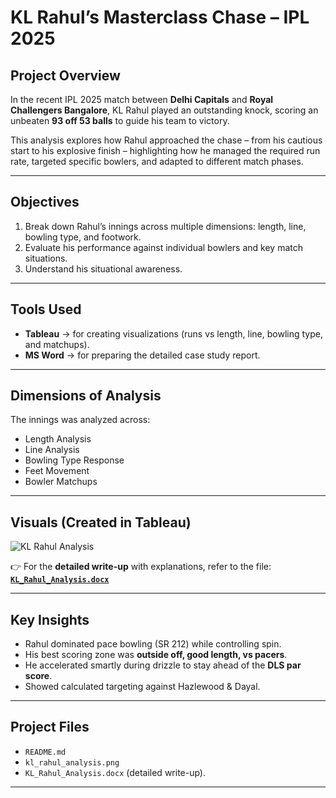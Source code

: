 # KL Rahul’s Masterclass Chase – IPL 2025

## Project Overview  
In the recent IPL 2025 match between **Delhi Capitals** and **Royal Challengers Bangalore**, KL Rahul played an outstanding knock, scoring an unbeaten **93 off 53 balls** to guide his team to victory.  

This analysis explores how Rahul approached the chase – from his cautious start to his explosive finish – highlighting how he managed the required run rate, targeted specific bowlers, and adapted to different match phases.  

---

## Objectives  
1. Break down Rahul’s innings across multiple dimensions: length, line, bowling type, and footwork.  
2. Evaluate his performance against individual bowlers and key match situations.  
3. Understand his situational awareness.  

---

## Tools Used
- **Tableau** → for creating visualizations (runs vs length, line, bowling type, and matchups).  
- **MS Word** → for preparing the detailed case study report.
---

## Dimensions of Analysis  
The innings was analyzed across:  
- Length Analysis  
- Line Analysis  
- Bowling Type Response  
- Feet Movement  
- Bowler Matchups  

---

## Visuals (Created in Tableau)
![KL Rahul Analysis](kl_rahul_analysis.png)

👉 For the **detailed write-up** with explanations, refer to the file:  
**[`KL_Rahul_Analysis.docx`](KL_Rahul_Analysis.docx)**

---

## Key Insights  
- Rahul dominated pace bowling (SR 212) while controlling spin.  
- His best scoring zone was **outside off, good length, vs pacers**.  
- He accelerated smartly during drizzle to stay ahead of the **DLS par score**.  
- Showed calculated targeting against Hazlewood & Dayal.  

---

## Project Files  
- `README.md`  
- `kl_rahul_analysis.png`  
- `KL_Rahul_Analysis.docx` (detailed write-up).  

---
